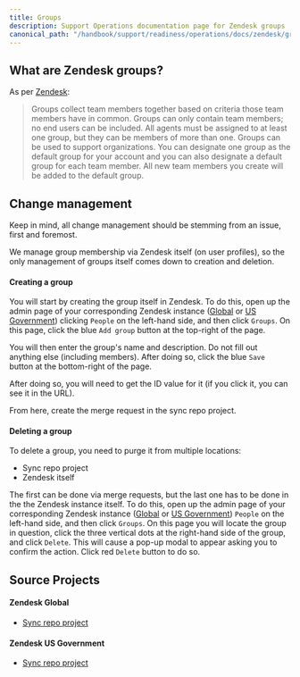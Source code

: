 ```yaml
---
title: Groups
description: Support Operations documentation page for Zendesk groups
canonical_path: "/handbook/support/readiness/operations/docs/zendesk/groups"
---
```


## What are Zendesk groups?

As per
[Zendesk](https://support.zendesk.com/hc/en-us/articles/4408886146842-About-organizations-and-groups#topic_iny_3jg_sz):

> Groups collect team members together based on criteria those team members have
> in common. Groups can only contain team members; no end users can be included.
> All agents must be assigned to at least one group, but they can be members of
> more than one. Groups can be used to support organizations. You can designate
> one group as the default group for your account and you can also designate a
> default group for each team member. All new team members you create will be
> added to the default group.

## Change management

Keep in mind, all change management should be stemming from an issue, first and
foremost.

We manage group membership via Zendesk itself (on user profiles), so the only
management of groups itself comes down to creation and deletion.

#### Creating a group

You will start by creating the group itself in Zendesk. To do this, open up the
admin page of your corresponding Zendesk instance
([Global](https://gitlab.zendesk.com/admin) or
[US Government](https://gitlab-federal-support.zendesk.com/admin)) clicking
`People` on the left-hand side, and then click `Groups`. On this page, click the
blue `Add group` button at the top-right of the page.

You will then enter the group's name and description. Do not fill out anything
else (including members). After doing so, click the blue `Save` button at the
bottom-right of the page.

After doing so, you will need to get the ID value for it (if you click it, you
can see it in the URL).

From here, create the merge request in the sync repo project.

#### Deleting a group

To delete a group, you need to purge it from multiple locations:

- Sync repo project
- Zendesk itself

The first can be done via merge requests, but the last one has to be done in the
the Zendesk instance itself. To do this, open up the admin page of your
corresponding Zendesk instance ([Global](https://gitlab.zendesk.com/admin) or
[US Government](https://gitlab-federal-support.zendesk.com/admin)) `People` on
the left-hand side, and then click `Groups`. On this page you will locate the
group in question, click the three vertical dots at the right-hand side of the
group, and click `Delete`. This will cause a pop-up modal to appear asking you
to confirm the action. Click red `Delete` button to do so.

## Source Projects

#### Zendesk Global

- [Sync repo project](https://gitlab.com/gitlab-support-readiness/zendesk-global/groups)

#### Zendesk US Government

- [Sync repo project](https://gitlab.com/gitlab-support-readiness/zendesk-us-government/groups)
